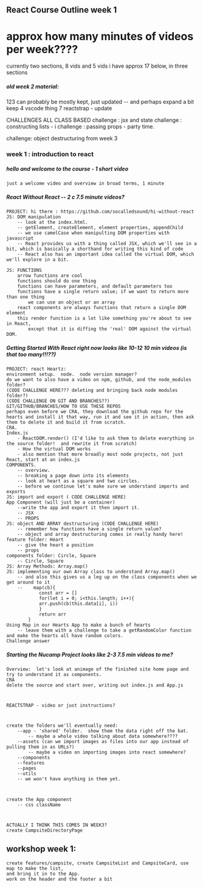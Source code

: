 ## React Course Outline week 1

# approx how many minutes of videos per week????

currently two sections, 8 vids and 5 vids
i have approx 17 below, in three sections

##### old week 2 material:

123 can probably be mostly kept, just updated -- and perhaps expand a bit
keep 4 vscode thing
7 reactstrap - update

CHALLENGES ALL CLASS BASED
challenge : jsx and state
challenge : constructing lists - i
challenge : passing props - party time.

challenge: object destructuring from week 3

### week 1 : introduction to react

##### hello and welcome to the course - 1 short video

    just a welcome video and overview in broad terms, 1 minute

##### React Without React -- 2 c 7.5 minute videos?

    PROJECT: hi there : https://github.com/socalledsound/hi-without-react
    JS: DOM manipulation
        -- look at the index.html.
        -- getElement, createElement, element properties, appendChild
        -- we use camelCase when manipulting DOM properties with javascript
        -- React provides us with a thing called JSX, which we'll see in a bit, which is basically a shorthand for writing this kind of code
        -- React also has an important idea called the virtual DOM, which we'll explore in a bit.

    JS: FUNCTIONS
        arrow functions are cool
        functions should do one thing
        functions can have parameters, and default parameters too
        functions have a single return value; if we want to return more than one thing
            we can use an object or an array
        react components are always functions that return a single DOM element
        this render function is a lot like something you're about to see in React,
            except that it is diffing the 'real' DOM against the virtual DOM.

##### Getting Started With React right now looks like 10-12 10 min videos (is that too many!!!??)

    PROJECT: react Heartz:
    environment setup.  node.  node version manager?
    do we want to also have a video on npm, github, and the node_modules folder?
    (CODE CHALLENGE HERE??? deleting and bringing back node modules folder?)
    (CODE CHALLENGE ON GIT AND BRANCHES??)
    GIT/GITHUB/BRANCHES/HOW TO USE THESE REPOS
    perhaps even before we CRA, they download the github repo for the hearts and install it that way, run it and see it in action, then ask them to delete it and build it from scratch.
    CRA.
    Index.js
        - ReactDOM.render() (I'd like to ask them to delete everything in the source folder!  and rewrite it from scratch)
        - How the virtual DOM works
        - also mention that more broadly most node projects, not just React, start at an index.js
    COMPONENTS.
        -- overview.
        -- breaking a page down into its elements
        -- look at heart as a square and two circles.
        -- before we continue let's make sure we understand imports and exports
    JS: import and export ( CODE CHALLENGE HERE)
    App Component (will just be a container)
        --write the app and export it then import it.
        -- JSX
        -- PROPS
    JS: object AND ARRAY destructuring (CODE CHALLENGE HERE)
        -- remember how functions have a single return value?
        -- object and array destructuring comes in really handy here!
    feature folder: Heart
        -- give the heart a position
        -- props
    components folder: Circle, Square
        -- Circle, Square
    JS: Array Methods: Array.map()
    JS: implementing our own Array class to understand Array.map()
        -- and also this gives us a leg up on the class components when we get around to it
        --    map(cb){
                const arr = []
                for(let i = 0; i<this.length; i++){
                arr.push(cb(this.data[i], i))
                }
                return arr
            }
    Using Map in our Hearts App to make a bunch of hearts
        -- leave them with a challenge to take a getRandomColor function and make the hearts all have random colors.
    Challenge answer

##### Starting the Nucamp Project looks like 2-3 7.5 min videos to me?

    Overview:  let's look at animage of the finished site home page and try to understand it as components.
    CRA
    delete the source and start over, writing out index.js and App.js

#

    REACTSTRAP - video or just instructions?

#

    create the folders we'll eventually need:
        --app - 'shared' folder.  show them the data right off the bat.
            -- maybe a whole video talking about data somewhere????
        --assets (can we import images as files into our app instead of pulling them in as URLs?)
            -- maybe a video on importing images into react somewhere?
        --components
        --features
        --pages
        --utils
        -- we won't have anything in them yet.

#

    create the App component
        -- css className

#

    ACTUALLY I THINK THIS COMES IN WEEK3?
    create CampsiteDirectoryPage

## workshop week 1:

    create features/campsite, create CampsiteList and CampsiteCard, use map to make the list,
    and bring it in to the App.
    work on the header and the footer a bit
